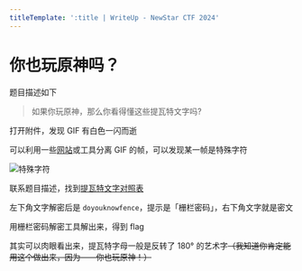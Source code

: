 ```yaml
---
titleTemplate: ':title | WriteUp - NewStar CTF 2024'
---
```

<script setup>
import Container from '@/components/docs/Container.vue'
</script>

# 你也玩原神吗？

题目描述如下

> 如果你玩原神，那么你看得懂这些提瓦特文字吗?

打开附件，发现 GIF 有白色一闪而逝

可以利用一些[网站](https://tool.lu/gifsplitter/)或工具分离 GIF 的帧，可以发现某一帧是特殊字符

![特殊字符](/assets/images/wp/2024/week2/genshin_1.gif)

联系题目描述，找到[提瓦特文字对照表](https://www.miyoushe.com/ys/article/30743427)

左下角文字解密后是 `doyouknowfence`，提示是「栅栏密码」，右下角文字就是密文

用栅栏密码解密工具解出来，得到 flag

<Container type='quote'>

其实可以肉眼看出来，提瓦特字母一般是反转了 180° 的艺术字<s>（我知道你肯定能用这个做出来，因为——你也玩原神！）</s>
</Container>
